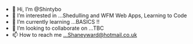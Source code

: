 - 👋 Hi, I’m @Shintybo
- 👀 I’m interested in ...Shedulling and WFM Web Apps, Learning to Code
- 🌱 I’m currently learning ...BASICS !!
- 💞️ I’m looking to collaborate on ...TBC
- 📫 How to reach me ...Shaneyward@hotmail.co.uk


<!---
Shintybo/Shintybo is a ✨ special ✨ repository because its `README.md` (this file) appears on your GitHub profile.
You can click the Preview link to take a look at your changes.
--->
